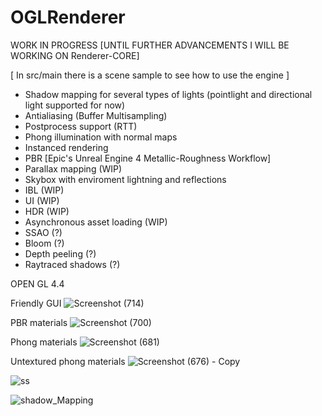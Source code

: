 # OGLRenderer

WORK IN PROGRESS
[UNTIL FURTHER ADVANCEMENTS I WILL BE WORKING ON Renderer-CORE]

[ In src/main there is a scene sample to see how to use the engine ]


- Shadow mapping for several types of lights (pointlight and directional light supported for now)
- Antialiasing (Buffer Multisampling)
- Postprocess support (RTT)
- Phong illumination with normal maps
- Instanced rendering
- PBR [Epic's Unreal Engine 4 Metallic-Roughness Workflow]
- Parallax mapping (WIP)
- Skybox with enviroment lightning and reflections
- IBL (WIP)
- UI (WIP)
- HDR (WIP)
- Asynchronous asset loading (WIP)
- SSAO (?)
- Bloom (?)
- Depth peeling (?)
- Raytraced shadows (?)

OPEN GL 4.4

Friendly GUI
![Screenshot (714)](https://github.com/AEspinosaDev/OpenGL-Renderer/assets/79087129/4daab3ca-0310-44f6-96f7-bb13d10eab42)

PBR materials
![Screenshot (700)](https://github.com/AEspinosaDev/OpenGL-Renderer/assets/79087129/26497f49-89af-433d-8298-5730b0c8bc5b)

Phong materials
![Screenshot (681)](https://user-images.githubusercontent.com/79087129/235375253-89756f53-1b3a-47de-a9c9-31adb8423a06.jpg)

Untextured phong materials
![Screenshot (676) - Copy](https://user-images.githubusercontent.com/79087129/235357252-04a7d0d6-2485-472e-a0b7-b331a6500180.jpg)


![ss](https://user-images.githubusercontent.com/79087129/228952151-e5542f66-9961-48bf-b8f1-b8fc74d1ec3f.png)


![shadow_Mapping](https://user-images.githubusercontent.com/79087129/226458667-4d74b6d3-93c3-4782-bd9f-94ce423f9fa9.gif)
